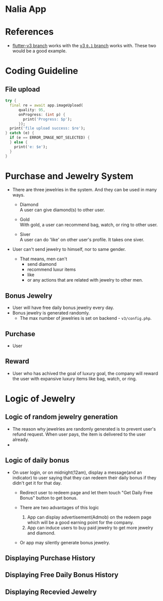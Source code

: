 # Nalia App

# References

- [flutter-v3 branch](https://github.com/thruthesky/nalia_app/tree/flutter-v3) works with the [v3 `0.1` branch](https://github.com/thruthesky/v3/tree/0.1) works with. These two would be a good example.

# Coding Guideline

## File upload

```dart
try {
  final re = await app.imageUpload(
      quality: 95,
      onProgress: (int p) {
        print('Progress: $p');
      });
  print('file upload success: $re');
} catch (e) {
  if (e == ERROR_IMAGE_NOT_SELECTED) {
  } else {
    print('e: $e');
  }
}
```

# Purchase and Jewelry System

- There are three jewelries in the system. And they can be used in many ways.

  - Diamond\
    A user can give diamond(s) to other user.
  - Gold\
    With gold, a user can recommend bag, watch, or ring to other user.

  - Siver\
    A user can do 'like' on other user's profile. It takes one siver.

- User can't send jewelry to himself, nor to same gender.
  - That means, men can't
    - send diamond
    - recommend luxur items
    - like
    - or any actions that are related with jewelry
      to other men.

## Bonus Jewelry

- User will have free daily bonus jewelry every day.
- Bonus jewelry is generated randomly.
  - The max number of jewelries is set on backend - `v3/config.php`.

## Purchase

- User

## Reward

- User who has achived the goal of luxury goal, the company will reward the user with expansive luxury items like bag, watch, or ring.

# Logic of Jewelry

## Logic of random jewelry generation

- The reason why jewelries are randomly generated is to prevent user's refund request. When user pays, the item is delivered to the user already.
-

## Logic of daily bonus

- On user login, or on midnight(12am), display a message(and an indicator) to user saying that they can redeem their daily bonus if they didn't get it for that day.

  - Redirect user to redeem page and let them touch "Get Daily Free Bonus" button to get bonus.

  - There are two advantages of this logic

    1. App can display advertisement(Admob) on the redeem page which will be a good earning point for the company.
    2. App can induce users to buy paid jewelry to get more jewelry and diamond.

  - Or app may silently generate bonus jewelry.

## Displaying Purchase History

## Displaying Free Daily Bonus History

## Displaying Recevied Jewelry
